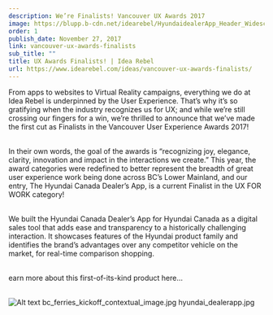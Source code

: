 ```yaml
---
description: We’re Finalists! Vancouver UX Awards 2017
image: https://blupp.b-cdn.net/idearebel/HyundaidealerApp_Header_Widescreen.jpg?quality=80&width=800
order: 1
publish_date: November 27, 2017
link: vancouver-ux-awards-finalists
sub_title: ""
title: UX Awards Finalists! | Idea Rebel
url: https://www.idearebel.com/ideas/vancouver-ux-awards-finalists/
---
```

From apps to websites to Virtual Reality campaigns, everything we do at Idea Rebel is underpinned by the User Experience. That’s why it’s so gratifying when the industry recognizes us for UX; and while we’re still crossing our fingers for a win, we’re thrilled to announce that we’ve made the first cut as Finalists in the Vancouver User Experience Awards 2017!

\
In their own words, the goal of the awards is “recognizing joy, elegance, clarity, innovation and impact in the interactions we create.” This year, the award categories were redefined to better represent the breadth of great user experience work being done across BC’s Lower Mainland, and our entry, The Hyundai Canada Dealer’s App, is a current Finalist in the UX FOR WORK category!

\
We built the Hyundai Canada Dealer’s App for Hyundai Canada as a digital sales tool that adds ease and transparency to a historically challenging interaction. It showcases features of the Hyundai product family and identifies the brand’s advantages over any competitor vehicle on the market, for real-time comparison shopping.

\
earn more about this first-of-its-kind product here…

\
![Alt text](https://blupp.b-cdn.net/idearebel/hyundai_dealerapp.jpg?quality=80&width=800?quality=80&width=800 "a title")
bc_ferries_kickoff_contextual_image.jpg
hyundai_dealerapp.jpg
